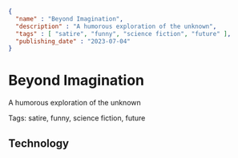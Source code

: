 ```json
{
  "name" : "Beyond Imagination",
  "description" : "A humorous exploration of the unknown",
  "tags" : [ "satire", "funny", "science fiction", "future" ],
  "publishing_date" : "2023-07-04"
}
```


# Beyond Imagination

A humorous exploration of the unknown

Tags: satire, funny, science fiction, future



## Technology


